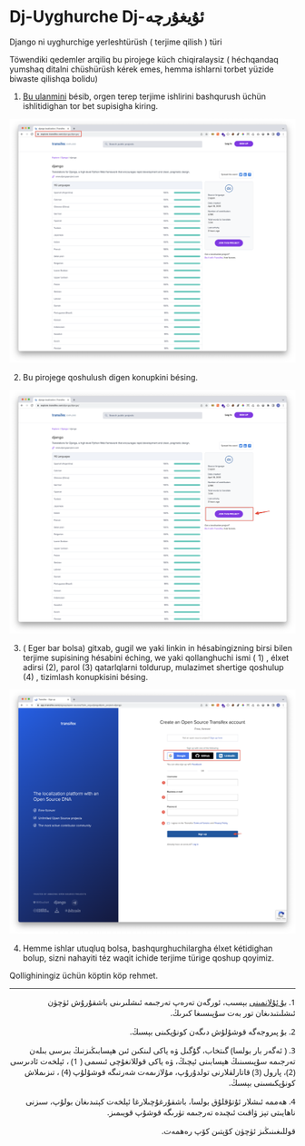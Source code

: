# Dj-Uyghurche <span>Dj-ئۇيغۇرچە</span>
Django ni uyghurchige yerleshtürüsh ( terjime qilish ) türi

Töwendiki qedemler arqiliq bu pirojege küch chiqiralaysiz ( héchqandaq yumshaq ditalni chüshürüsh kérek emes, hemma ishlarni torbet yüzide biwaste qilishqa bolidu)

1. [Bu ulanmini](https://explore.transifex.com/django/django/) bésib, orgen terep terjime ishlirini bashqurush üchün ishlitidighan tor bet supisigha kiring.

![open-website](./assets/open-website.png)

2. Bu pirojege qoshulush  digen konupkini bésing. 

![join](./assets/join.png)

3. ( Eger bar bolsa) gitxab, gugil we yaki linkin in hésabingizning birsi bilen terjime supisining hésabini éching, we yaki qollanghuchi ismi ( 1) , élxet adirsi (2), parol (3) qatarlqlarni toldurup, mulazimet shertige qoshulup (4) , tizimlash konupkisini bésing. 

![signup](./assets/signup.png)

4. Hemme ishlar utuqluq bolsa, bashqurghuchilargha élxet kétidighan bolup, sizni nahayiti téz waqit ichide terjime türige qoshup qoyimiz. 

Qollighiningiz üchün köptin köp rehmet.



----

<div style="font-family: Segoe UI Historic, Segoe UI, Helvetica, Arial, sans-serif">

<p style="" dir="rtl" align="right">1. <a href="https://explore.transifex.com/django/django/" target="_blank">بۇ ئۇلانمىنى</a> بېسىب، ئورگەن تەرەپ تەرجىمە ئىشلىرىنى باشقۇرۇش ئۈچۈن ئىشلىتىدىغان تور بەت سۇپىسىغا كىرىڭ.</p>


<p style="" dir="rtl" align="right">2. بۇ پىروجەگە قوشۇلۇش  دىگەن كونۇپكىنى بېسىڭ. 
<p style="" dir="rtl" align="right">3. ( ئەگەر بار بولسا) گىتخاب، گۇگىل ۋە ياكى لىنكىن ئىن ھېسابىڭىزنىڭ بىرسى بىلەن تەرجىمە سۇپىسىنىڭ ھېسابىنى ئېچىڭ، ۋە ياكى قوللانغۇچى ئىسمى ( 1) ، ئېلخەت ئادىرسى (2)، پارول (3) قاتارلقلارنى تولدۇرۇپ، مۇلازىمەت شەرتىگە قوشۇلۇپ (4) ، تىزىملاش كونۇپكىسىنى بېسىڭ. </p>
<p style="" dir="rtl" align="right">4. ھەممە ئىشلار ئۇتۇقلۇق بولسا، باشقۇرغۇچىلارغا ئېلخەت كېتىدىغان بولۇپ، سىزنى ناھايىتى تېز ۋاقىت ئىچىدە تەرجىمە تۈرىگە قوشۇپ قويىمىز. </p>


<p style="" dir="rtl" align="right">قوللىغىنىڭىز ئۈچۈن كۆپتىن كۆپ رەھمەت.</p>



